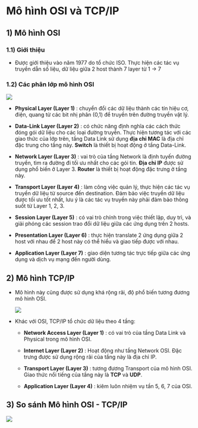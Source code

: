 # Mô hình OSI và TCP/IP
## **1) Mô hình OSI**
### **1.1) Giới thiệu**
- Được giới thiệu vào năm 1977 do tổ chức ISO. Thực hiện các tác vụ truyền dẫn số liệu, dữ liệu giữa 2 host thành 7 layer từ 1 -> 7
### **1.2) Các phân lớp mô hình OSI**

<img src=https://i.imgur.com/lXntthS.png>

- **Physical Layer (Layer 1)** : chuyển đổi các dữ liệu thành các tín hiệu cơ, điện, quang từ các bit nhị phân (0,1) để truyền trên đường truyền vật lý.

- **Data-Link Layer (Layer 2)** : có chức năng định nghĩa các cách thức đóng gói dữ liệu cho các loại đường truyền. Thực hiện tương tác với các giao thức của lớp trên, tầng Data Link sử dụng **địa chỉ MAC** là địa chỉ đặc trung cho tầng này. **Switch** là thiết bị hoạt động ở tầng Data-Link.

- **Network Layer (Layer 3)** : vai trò của tầng Network là định tuyến đường truyền, tìm ra đường đi tối ưu nhất cho các gói tin. **Địa chỉ IP** được sử dụng phổ biến ở Layer 3. **Router** là thiết bị hoạt động đặc trưng ở tầng này.

- **Transport Layer (Layer 4)** : làm công việc quản lý, thực hiện các tác vụ truyền dữ liệu từ source đến destination. Đảm bảo việc truyền dữ liệu được tối ưu tốt nhất, lưu ý là các tác vụ truyền này phải đảm bảo thông suốt từ Layer 1, 2, 3.

- **Session Layer (Layer 5)** : có vai trò chính trong việc thiết lập, duy trì, và giải phóng các session trao đổi dữ liệu giữa các ứng dụng trên 2 hosts.

- **Presentation Layer (Layer 6)** : thực hiện translate 2 ứng dụng giữa 2 host với nhau để 2 host này có thể hiểu và giao tiếp được với nhau.

- **Application Layer (Layer 7)** : giao diện tương tác trực tiếp giữa các ứng dụng và dịch vụ mạng đến người dùng.
## 2) **Mô hình TCP/IP**
- Mô hình này cũng được sử dụng khá rộng rãi, độ phổ biến tương đương mô hình OSI.

    <img src=https://i.imgur.com/oDHWrEA.png>

- Khác với OSI, TCP/IP tổ chức dữ liệu theo 4 tầng:

    - **Network Access Layer (Layer 1)** : có vai trò của tầng Data Link và Physical trong mô hình OSI.

    - **Internet Layer (Layer 2)** : Hoạt động như tầng Network OSI. Đặc trưng được sử dụng rộng rãi của tầng này là địa chỉ IP.

    - **Transport Layer (Layer 3)** : tương đương Transport của mô hình OSI. Giao thức nổi tiếng của tầng này là **TCP** và **UDP**.

    - **Application Layer (Layer 4)** : kiêm luôn nhiệm vụ tần 5, 6, 7 của OSI.


## 3) **So sánh Mô hình OSI - TCP/IP**
<img src=https://i.imgur.com/eRlr5qd.png>